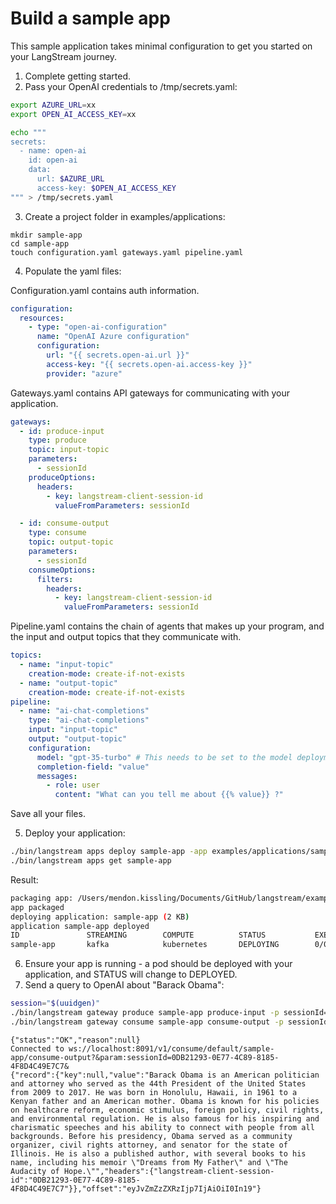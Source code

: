 # Build a sample app

This sample application takes minimal configuration to get you started on your LangStream journey.

1. Complete getting started.
2. Pass your OpenAI credentials to /tmp/secrets.yaml:
```bash
export AZURE_URL=xx
export OPEN_AI_ACCESS_KEY=xx

echo """
secrets:
  - name: open-ai
    id: open-ai
    data:
      url: $AZURE_URL
      access-key: $OPEN_AI_ACCESS_KEY
""" > /tmp/secrets.yaml
```

3. Create a project folder in examples/applications:
```
mkdir sample-app
cd sample-app
touch configuration.yaml gateways.yaml pipeline.yaml
```
4. Populate the yaml files:

Configuration.yaml contains auth information.
```yaml
configuration:
  resources:
    - type: "open-ai-configuration"
      name: "OpenAI Azure configuration"
      configuration:
        url: "{{ secrets.open-ai.url }}"
        access-key: "{{ secrets.open-ai.access-key }}"
        provider: "azure"
```

Gateways.yaml contains API gateways for communicating with your application.
```yaml
gateways:
  - id: produce-input
    type: produce
    topic: input-topic
    parameters:
      - sessionId
    produceOptions:
      headers:
        - key: langstream-client-session-id
          valueFromParameters: sessionId

  - id: consume-output
    type: consume
    topic: output-topic
    parameters:
      - sessionId
    consumeOptions:
      filters:
        headers:
          - key: langstream-client-session-id
            valueFromParameters: sessionId
```
Pipeline.yaml contains the chain of agents that makes up your program, and the input and output topics that they communicate with.
```yaml
topics:
  - name: "input-topic"
    creation-mode: create-if-not-exists
  - name: "output-topic"
    creation-mode: create-if-not-exists
pipeline:
  - name: "ai-chat-completions"
    type: "ai-chat-completions"
    input: "input-topic"
    output: "output-topic"
    configuration:
      model: "gpt-35-turbo" # This needs to be set to the model deployment name, not the base name
      completion-field: "value"
      messages:
        - role: user
          content: "What can you tell me about {{% value}} ?"
```

Save all your files.

5. Deploy your application:
```bash
./bin/langstream apps deploy sample-app -app examples/applications/sample-app -i examples/instances/kafka-kubernetes.yaml -s /tmp/secrets.yaml
./bin/langstream apps get sample-app
```

Result:
```bash
packaging app: /Users/mendon.kissling/Documents/GitHub/langstream/examples/applications/sample-app
app packaged
deploying application: sample-app (2 KB)
application sample-app deployed
ID               STREAMING        COMPUTE          STATUS           EXECUTORS        REPLICAS
sample-app       kafka            kubernetes       DEPLOYING        0/0
```

6. Ensure your app is running - a pod should be deployed with your application, and STATUS will change to DEPLOYED.
7. Send a query to OpenAI about "Barack Obama":
```bash
session="$(uuidgen)"
./bin/langstream gateway produce sample-app produce-input -p sessionId="$session" -v "Barack Obama"
./bin/langstream gateway consume sample-app consume-output -p sessionId="$session"
```

```result
{"status":"OK","reason":null}
Connected to ws://localhost:8091/v1/consume/default/sample-app/consume-output?&param:sessionId=0DB21293-0E77-4C89-8185-4F8D4C49E7C7&
{"record":{"key":null,"value":"Barack Obama is an American politician and attorney who served as the 44th President of the United States from 2009 to 2017. He was born in Honolulu, Hawaii, in 1961 to a Kenyan father and an American mother. Obama is known for his policies on healthcare reform, economic stimulus, foreign policy, civil rights, and environmental regulation. He is also famous for his inspiring and charismatic speeches and his ability to connect with people from all backgrounds. Before his presidency, Obama served as a community organizer, civil rights attorney, and senator for the state of Illinois. He is also a published author, with several books to his name, including his memoir \"Dreams from My Father\" and \"The Audacity of Hope.\"","headers":{"langstream-client-session-id":"0DB21293-0E77-4C89-8185-4F8D4C49E7C7"}},"offset":"eyJvZmZzZXRzIjp7IjAiOiI0In19"}
```



